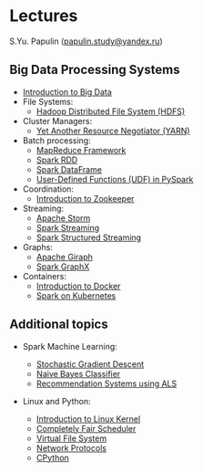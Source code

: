 # Lectures

S.Yu. Papulin (papulin.study@yandex.ru)

## Big Data Processing Systems


- [Introduction to Big Data](https://drive.google.com/file/d/1w8wIVj3wDBzjJ1AnJDxD0saeLUESwe7T/view?usp=sharing)
- File Systems:
    - [Hadoop Distributed File System (HDFS)](https://drive.google.com/file/d/1fTf--ZYqE61wV-tNvZgfUvECYSdWhbXA/view?usp=sharing)
- Cluster Managers:
    - [Yet Another Resource Negotiator (YARN)](https://drive.google.com/file/d/1omVClBZTXuye6edGJ6-mg9AV0jQ_kaEN/view?usp=sharing)
- Batch processing:
    - [MapReduce Framework](https://drive.google.com/file/d/1N31ghy9zaQpc-L28XXRJeC-9Gahlurnx/view?usp=sharing)
    - [Spark RDD](https://drive.google.com/file/d/1jMTfYdtKAGT5jHaX9QxgwGm-KoYtBRVc/view?usp=sharing)
    - [Spark DataFrame](https://drive.google.com/file/d/1zlj4erLDJTbvsBLYPP-ZArr7lnkIIzLE/view?usp=sharing)
    - [User-Defined Functions (UDF) in PySpark](https://drive.google.com/file/d/1iUC-IlvbvG7AeD-72-5HWJy3MSZqEdKJ/view?usp=sharing)
- Coordination:
    - [Introduction to Zookeeper](https://drive.google.com/file/d/1sWtFkQW--FhOfEMH46zh3FGI3Vk12vvV/view?usp=sharing)
- Streaming:
    - [Apache Storm](https://drive.google.com/file/d/1oLM0mRNrEEf40voTjtA0vJnE-EtUJqvI/view?usp=sharing)
    - [Spark Streaming](https://drive.google.com/file/d/10LpgzZCyGoO_pTvNSS_nf4ybQG1ezcdh/view?usp=sharing)
    - [Spark Structured Streaming](https://drive.google.com/file/d/1lXL00oqy4iVF3ZOkK8j17ECPRdzkYwKv/view?usp=sharing)
- Graphs:
    - [Apache Giraph](https://drive.google.com/file/d/1tLKbUeS7UygbD514y4ulNvZr5Jt3ebky/view?usp=sharing)
    - [Spark GraphX](https://drive.google.com/file/d/1RaU3pxpnrJRQa1fiFWuUU9Mr5yRLfOxh/view?usp=sharing)
- Containers:
    - [Introduction to Docker](https://drive.google.com/file/d/1vb_fAwhB3oZxnukpuMKYRNFJa0bGn74C/view?usp=sharing)
    - [Spark on Kubernetes](https://drive.google.com/file/d/1hKwSqKd-eC3ALg5TxrHQAMDgtUfUTar0/view?usp=sharing)

## Additional topics

- Spark Machine Learning:
    - [Stochastic Gradient Descent](https://drive.google.com/file/d/1tCb3A93A0Fo4tkGCo1ckU3-5zt6Jt8VC/view?usp=sharing)
    - [Naive Bayes Classifier](https://drive.google.com/file/d/13W5If_KIinFKCJpSe0l9_8jQRuI5mD0S/view?usp=sharing)
    - [Recommendation Systems using ALS](https://drive.google.com/file/d/18uJnyk2kP_1Zmn4p5ITnilFjTR0E1xkL/view?usp=sharing)

- Linux and Python:
    - [Introduction to Linux Kernel](common/SysProg_Intro.pdf)
    - [Completely Fair Scheduler](common/SysProg_CFS.pdf)
    - [Virtual File System](common/SysProg_VFS.pdf)
    - [Network Protocols](common/SysProg_NetworkProtocols.pdf)
    - [CPython](common/SysProg_CPython.pdf)

